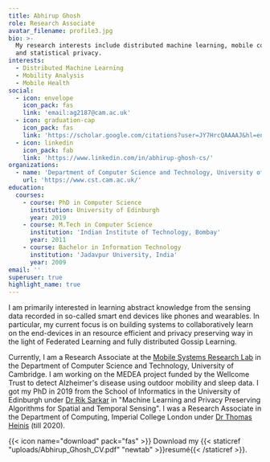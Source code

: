 ```yaml
---
title: Abhirup Ghosh
role: Research Associate
avatar_filename: profile3.jpg
bio: >-
  My research interests include distributed machine learning, mobile computing
  and statistical privacy.
interests:
  - Distributed Machine Learning
  - Mobility Analysis
  - Mobile Health
social:
  - icon: envelope
    icon_pack: fas
    link: 'email:ag2187@cam.ac.uk'
  - icon: graduation-cap
    icon_pack: fas
    link: 'https://scholar.google.com/citations?user=JY7HrcQAAAAJ&hl=en'
  - icon: linkedin
    icon_pack: fab
    link: 'https://www.linkedin.com/in/abhirup-ghosh-cs/'
organizations:
  - name: 'Department of Computer Science and Technology, University of Cambridge'
    url: 'https://www.cst.cam.ac.uk/'
education:
  courses:
    - course: PhD in Computer Science
      institution: University of Edinburgh
      year: 2019
    - course: M.Tech in Computer Science
      institution: 'Indian Institute of Technology, Bombay'
      year: 2011
    - course: Bachelor in Information Technology
      institution: 'Jadavpur University, India'
      year: 2009
email: ''
superuser: true
highlight_name: true
---
```


I am primarily interested in learning abstract knowledge from the sensing data recorded in so-called smart end devices like phones and wearables. In particular, my current focus is on building systems to collaboratively learn on the end-devices in an resource efficient and privacy preserving way in the light of Federated Learning and fully distributed Gossip Learning.

Currently, I am a Research Associate at the [Mobile Systems Research Lab](https://mobile-systems.cl.cam.ac.uk/index.html) in the Department of Computer Science and Technology, University of Cambridge. I am working on the MEDEA project funded by the Wellcome Trust to detect Alzheimer's disease using outdoor mobility and sleep data. I got my PhD in 2019 from the School of Informatics in the University of Edinburgh under [Dr Rik Sarkar](http://homepages.inf.ed.ac.uk/rsarkar/) in "Machine Learning and Privacy Preserving Algorithms for Spatial and Temporal Sensing". I was a Research Associate in the Department of Computing, Imperial College London under [Dr Thomas Heinis](http://wp.doc.ic.ac.uk/theinis/) (till 2020).

{{< icon name="download" pack="fas" >}} Download my {{< staticref "uploads/Abhirup_Ghosh_CV.pdf" "newtab" >}}resumé{{< /staticref >}}.
